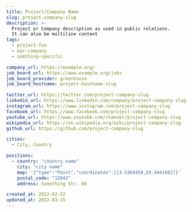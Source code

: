 ```yaml
---
title: Project/Company Name
slug: project-company-slug
description: >-
  Project or Company description as used in public relations.
  It can also be multiline content
tags:
  - project-foo
  - bar-company
  - somthing-specific

company_url: https://example.org/
job_board_url: https://www.example.org/jobs
job_board_provider: greenhouse
job_board_hostname: project-hostname-slug

twitter_url: https://twitter.com/project-company-slug
linkedin_url: https://www.linkedin.com/company/project-company-slug
instagram_url: https://www.instagram.com/project-company-slug
facebook_url: https://www.facebook.com/project-company-slug
youtube_url: https://www.youtube.com/channel/project-company-slug
wikipedia_url: https://en.wikipedia.org/wiki/project-company-slug
github_url: https://github.com/project-company-slug

cities:
  - City, Country

positions:
  - country: "country name"
    city: "city name"
    map: '{"type":"Point","coordinates":[13.5369458,55.4441682]}'
    postal_code: "12042"
    address: Something Str. 66

created_at: 2022-02-22
updated_at: 2022-03-15
---
```


